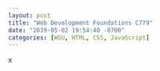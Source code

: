 ```yaml
---
layout: post
title: "Web Development Foundations C779"
date: "2019-05-02 19:54:40 -0700"
categories: [WGU, HTML, CSS, JavaScript]
---
```


x

